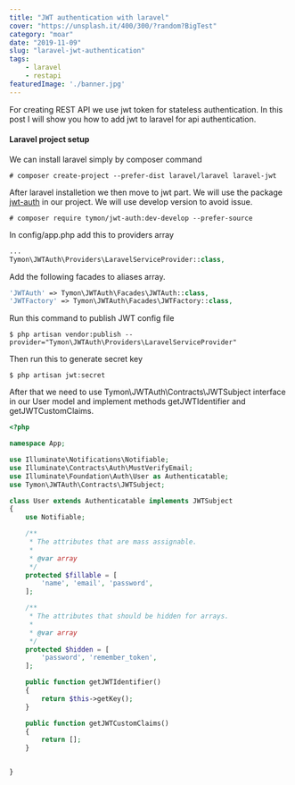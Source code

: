 ```yaml
---
title: "JWT authentication with laravel"
cover: "https://unsplash.it/400/300/?random?BigTest"
category: "moar"
date: "2019-11-09"
slug: "laravel-jwt-authentication"
tags:
    - laravel
    - restapi
featuredImage: './banner.jpg'
---
```


For creating REST API we use jwt token for stateless authentication. In this post I will show you how to add jwt to laravel for api authentication.


#### Laravel project setup
We can install laravel simply by composer command

```no-highlight
# composer create-project --prefer-dist laravel/laravel laravel-jwt
```

After laravel installetion we then move to jwt part. We will use the package [jwt-auth](https://github.com/tymondesigns/jwt-auth) in our project. We will use develop version to avoid issue.

```no-highlight
# composer require tymon/jwt-auth:dev-develop --prefer-source
```

In config/app.php add this to providers array

```php
...
Tymon\JWTAuth\Providers\LaravelServiceProvider::class,
```

Add the following facades to aliases array.

```php
'JWTAuth' => Tymon\JWTAuth\Facades\JWTAuth::class, 
'JWTFactory' => Tymon\JWTAuth\Facades\JWTFactory::class,
```

Run this command to publish JWT config file

```no-highlight
$ php artisan vendor:publish --provider="Tymon\JWTAuth\Providers\LaravelServiceProvider"
```

Then run this to generate secret key

```no-highlight
$ php artisan jwt:secret
```

After that we need to use Tymon\JWTAuth\Contracts\JWTSubject interface in our User model and implement methods getJWTIdentifier and getJWTCustomClaims.

```php
<?php

namespace App;

use Illuminate\Notifications\Notifiable;
use Illuminate\Contracts\Auth\MustVerifyEmail;
use Illuminate\Foundation\Auth\User as Authenticatable;
use Tymon\JWTAuth\Contracts\JWTSubject;

class User extends Authenticatable implements JWTSubject
{
    use Notifiable;

    /**
     * The attributes that are mass assignable.
     *
     * @var array
     */
    protected $fillable = [
        'name', 'email', 'password',
    ];

    /**
     * The attributes that should be hidden for arrays.
     *
     * @var array
     */
    protected $hidden = [
        'password', 'remember_token',
    ];

    public function getJWTIdentifier()
    {
        return $this->getKey();
    }

    public function getJWTCustomClaims()
    {
        return [];
    }


}
```
